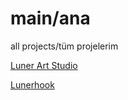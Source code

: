 # main/ana
all projects/tüm projelerim

[Luner Art Studio](<https://lbusiedcake7945.github.io/luner-art.github.io/lunerart-upd-2-0.html>)


[Lunerhook](<https://lbusiedcake7945.github.io/lunerhook.github.io/>)
